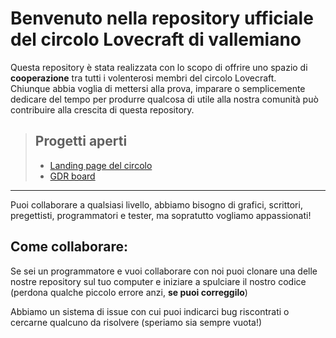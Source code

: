 # Benvenuto nella repository ufficiale del circolo Lovecraft di vallemiano


Questa repository è stata realizzata con lo scopo di offrire uno spazio di **cooperazione** tra tutti i volenterosi membri del circolo Lovecraft.\
Chiunque abbia voglia di mettersi alla prova, imparare o semplicemente dedicare del tempo per produrre qualcosa di utile alla nostra comunità può contribuire alla crescita di questa repository.

> ## Progetti aperti
> - [Landing page del circolo](https://github.com/LovecraftDevs/) 
> - [GDR board](https://github.com/LovecraftDevs/GDR-Board)
----------

Puoi collaborare a qualsiasi livello, abbiamo bisogno di grafici, scrittori, pregettisti, programmatori e tester, ma sopratutto vogliamo appassionati!

## Come collaborare:
Se sei un programmatore e vuoi collaborare con noi puoi clonare una delle nostre repository sul tuo computer e iniziare a spulciare il nostro codice (perdona qualche piccolo errore anzi, **se puoi correggilo**) 

Abbiamo un sistema di issue con cui puoi indicarci bug riscontrati o cercarne qualcuno da risolvere (speriamo sia sempre vuota!)
